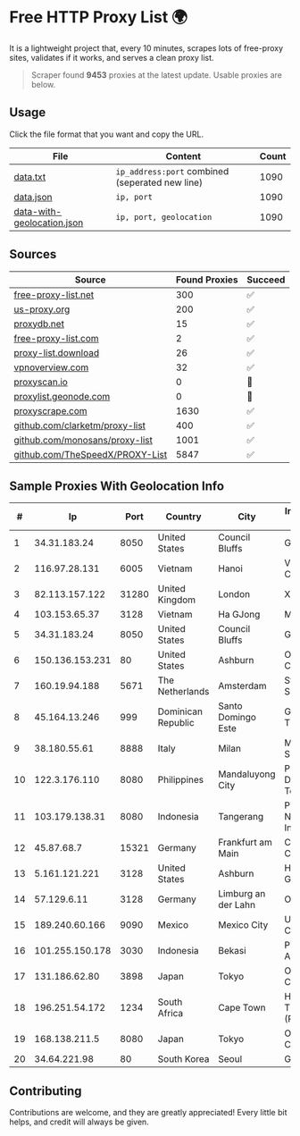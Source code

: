 
# Free HTTP Proxy List 🌍

It is a lightweight project that, every 10 minutes, scrapes lots of free-proxy sites, validates if it works, and serves a clean proxy list.


> Scraper found **9453** proxies at the latest update. Usable proxies are below.

## Usage

Click the file format that you want and copy the URL.


|File|Content|Count|
|----|-------|-----|
|[data.txt](https://raw.githubusercontent.com/themiralay/Proxy-List-World/master/data.txt)|`ip_address:port` combined (seperated new line)|1090|
|[data.json](https://raw.githubusercontent.com/themiralay/Proxy-List-World/master/data.json)|`ip, port`|1090|
|[data-with-geolocation.json](https://raw.githubusercontent.com/themiralay/Proxy-List-World/master/data-with-geolocation.json)|`ip, port, geolocation`|1090|

## Sources

|Source|Found Proxies|Succeed|
|------|-------------|-------|
|[free-proxy-list.net](https://free-proxy-list.net)|300|✅|
|[us-proxy.org](https://www.us-proxy.org)|200|✅|
|[proxydb.net](http://proxydb.net)|15|✅|
|[free-proxy-list.com](https://free-proxy-list.com/?page=&port=&type%5B%5D=http&type%5B%5D=https&up_time=0&search=Search)|2|✅|
|[proxy-list.download](https://www.proxy-list.download/HTTP)|26|✅|
|[vpnoverview.com](https://vpnoverview.com/privacy/anonymous-browsing/free-proxy-servers)|32|✅|
|[proxyscan.io](https://www.proxyscan.io)|0|🚫|
|[proxylist.geonode.com](https://proxylist.geonode.com/api/proxy-list?limit=300&page=1&sort_by=lastChecked&sort_type=desc&protocols=http,https)|0|🚫|
|[proxyscrape.com](https://api.proxyscrape.com/v2/?request=displayproxies&protocol=http&timeout=10000&country=all&ssl=all&anonymity=all)|1630|✅|
|[github.com/clarketm/proxy-list](https://raw.githubusercontent.com/clarketm/proxy-list/master/proxy-list-raw.txt)|400|✅|
|[github.com/monosans/proxy-list](https://raw.githubusercontent.com/monosans/proxy-list/main/proxies/http.txt)|1001|✅|
|[github.com/TheSpeedX/PROXY-List](https://raw.githubusercontent.com/TheSpeedX/PROXY-List/master/http.txt)|5847|✅|


## Sample Proxies With Geolocation Info

|#|Ip|Port|Country|City|Internet Service Provider|
|-|--|----|-------|----|-------------------------|
|1|34.31.183.24|8050|United States|Council Bluffs|Google LLC|
|2|116.97.28.131|6005|Vietnam|Hanoi|Viettel Corporation|
|3|82.113.157.122|31280|United Kingdom|London|Xtraordinary|
|4|103.153.65.37|3128|Vietnam|Ha GJong|MAT-HN|
|5|34.31.183.24|8050|United States|Council Bluffs|Google LLC|
|6|150.136.153.231|80|United States|Ashburn|Oracle Corporation|
|7|160.19.94.188|5671|The Netherlands|Amsterdam|Stallion Network Services Limited|
|8|45.164.13.246|999|Dominican Republic|Santo Domingo Este|GUESTCHOICE TV RD, S.R.L|
|9|38.180.55.61|8888|Italy|Milan|M247 Europe SRL|
|10|122.3.176.110|8080|Philippines|Mandaluyong City|Philippine Long Distance Telephone Co.|
|11|103.179.138.31|8080|Indonesia|Tangerang|PT. Fiber Networks Indonesia|
|12|45.87.68.7|15321|Germany|Frankfurt am Main|Cogent Communications|
|13|5.161.121.221|3128|United States|Ashburn|Hetzner Online GmbH|
|14|57.129.6.11|3128|Germany|Limburg an der Lahn|OVH SAS|
|15|189.240.60.166|9090|Mexico|Mexico City|Uninet S.A. de C.V.|
|16|101.255.150.178|3030|Indonesia|Bekasi|PT Remala Abadi|
|17|131.186.62.80|3898|Japan|Tokyo|Oracle Corporation|
|18|196.251.54.172|1234|South Africa|Cape Town|HERO TELECOMS (PTY) LTD|
|19|168.138.211.5|8080|Japan|Tokyo|Oracle Corporation|
|20|34.64.221.98|80|South Korea|Seoul|Google LLC|



## Contributing

Contributions are welcome, and they are greatly appreciated! Every
little bit helps, and credit will always be given.

